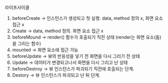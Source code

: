 라이프사이클 

1. beforeCreate -> 인스턴스가 생성되고 첫 실행. data, method 정의 x, 화면 요소 접근 x
2. Create -> data, method 정의. 화면 요소 접근 x
3. beforeMound -> render() 함수가 호출되기 직전 상태 (render는 화면 요소(돔)을 그리는 함수)
4. mounted -> 화면 요소에 접근 가능
5. beforeUpdate -> 뷰의 반응성을 넣기 전 화면을 다시 그리기 전 상태
6. Update -> 데이터가 변경되고나서 화면을 다시 그리고 난 상태
7. beforeDestroy -> 뷰 인스턴스가 파괴되기 직전에 호출되는 단계.
8. Destory -> 뷰 인스턴스가 파괴되고 난 뒤 단계.
